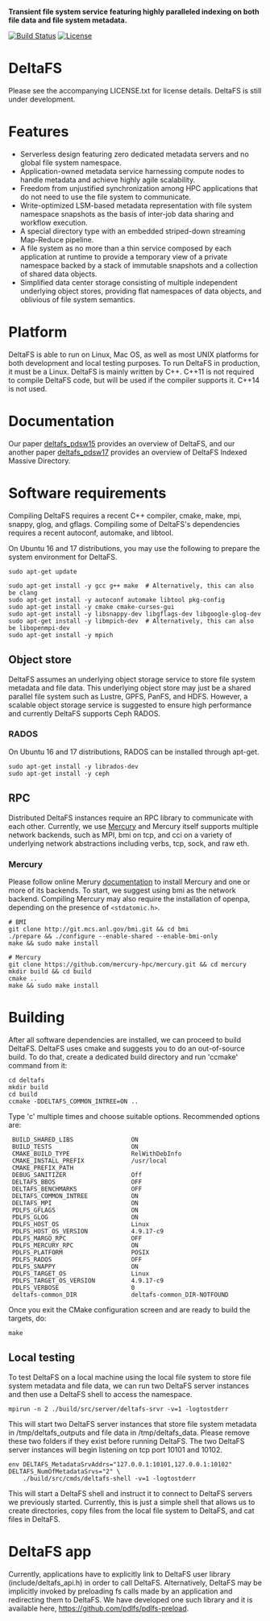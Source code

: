 **Transient file system service featuring highly paralleled indexing on both file data and file system metadata.**

[![Build Status](https://travis-ci.org/pdlfs/deltafs.svg?branch=master)](https://travis-ci.org/pdlfs/deltafs)
[![License](https://img.shields.io/badge/license-New%20BSD-blue.svg)](COPYING)

# DeltaFS

Please see the accompanying LICENSE.txt for license details. DeltaFS is still under development.

# Features
  * Serverless design featuring zero dedicated metadata servers and no global file system namespace.
  * Application-owned metadata service harnessing compute nodes to handle metadata and achieve highly agile scalability.
  * Freedom from unjustified synchronization among HPC applications that do not need to use the file system to communicate.
  * Write-optimized LSM-based metadata representation with file system namespace snapshots as the basis of inter-job data sharing and workflow execution.
  * A special directory type with an embedded striped-down streaming Map-Reduce pipeline.
  * A file system as no more than a thin service composed by each application at runtime to provide a temporary view of a private namespace backed by a stack of immutable snapshots and a collection of shared data objects.
  * Simplified data center storage consisting of multiple independent underlying object stores, providing flat namespaces of data objects, and oblivious of file system semantics.

# Platform

DeltaFS is able to run on Linux, Mac OS, as well as most UNIX platforms for both development and local testing purposes. To run DeltaFS in production, it must be a Linux. DeltaFS is mainly written by C++. C++11 is not required to compile DeltaFS code, but will be used if the compiler supports it. C++14 is not used.

# Documentation

Our paper [deltafs_pdsw15](http://www.cs.cmu.edu/~qingzhen/files/deltafs_pdsw15.pdf) provides an overview of DeltaFS, and our another paper [deltafs_pdsw17](http://www.cs.cmu.edu/~qingzhen/files/deltafs_pdsw17.pdf) provides an overview of DeltaFS Indexed Massive Directory.

# Software requirements

Compiling DeltaFS requires a recent C++ compiler, cmake, make, mpi, snappy, glog, and gflags. Compiling some of DeltaFS's dependencies requires a recent autoconf, automake, and libtool.

On Ubuntu 16 and 17 distributions, you may use the following to prepare the system environment for DeltaFS.

```
sudo apt-get update

sudo apt-get install -y gcc g++ make  # Alternatively, this can also be clang
sudo apt-get install -y autoconf automake libtool pkg-config
sudo apt-get install -y cmake cmake-curses-gui
sudo apt-get install -y libsnappy-dev libgflags-dev libgoogle-glog-dev
sudo apt-get install -y libmpich-dev  # Alternatively, this can also be libopenmpi-dev
sudo apt-get install -y mpich
```

## Object store

DeltaFS assumes an underlying object storage service to store file system metadata and file data. This underlying object store may just be a shared parallel file system such as Lustre, GPFS, PanFS, and HDFS. However, a scalable object storage service is suggested to ensure high performance and currently DeltaFS supports Ceph RADOS.

### RADOS

On Ubuntu 16 and 17 distributions, RADOS can be installed through apt-get.

```
sudo apt-get install -y librados-dev
sudo apt-get install -y ceph
```

## RPC

Distributed DeltaFS instances require an RPC library to communicate with each other. Currently, we use [Mercury](https://mercury-hpc.github.io/) and Mercury itself supports multiple network backends, such as MPI, bmi on tcp, and cci on a variety of underlying network abstractions including verbs, tcp, sock, and raw eth.

### Mercury

Please follow online Merury [documentation](https://github.com/mercury-hpc/mercury) to install Mercury and one or more of its backends. To start, we suggest using bmi as the network backend. Compiling Mercury may also require the installation of openpa, depending on the presence of `<stdatomic.h>`.

```
# BMI
git clone http://git.mcs.anl.gov/bmi.git && cd bmi
./prepare && ./configure --enable-shared --enable-bmi-only
make && sudo make install

# Mercury
git clone https://github.com/mercury-hpc/mercury.git && cd mercury
mkdir build && cd build
cmake ..
make && sudo make install
```

# Building

After all software dependencies are installed, we can proceed to build DeltaFS.
DeltaFS uses cmake and suggests you to do an out-of-source build. To do that, create a dedicated build directory and run 'ccmake' command from it:

```
cd deltafs
mkdir build
cd build
ccmake -DDELTAFS_COMMON_INTREE=ON ..
```

Type 'c' multiple times and choose suitable options. Recommended options are:

```
 BUILD_SHARED_LIBS                ON
 BUILD_TESTS                      ON
 CMAKE_BUILD_TYPE                 RelWithDebInfo
 CMAKE_INSTALL_PREFIX             /usr/local
 CMAKE_PREFIX_PATH
 DEBUG_SANITIZER                  Off
 DELTAFS_BBOS                     OFF
 DELTAFS_BENCHMARKS               OFF
 DELTAFS_COMMON_INTREE            ON
 DELTAFS_MPI                      ON
 PDLFS_GFLAGS                     ON
 PDLFS_GLOG                       ON
 PDLFS_HOST_OS                    Linux
 PDLFS_HOST_OS_VERSION            4.9.17-c9
 PDLFS_MARGO_RPC                  OFF
 PDLFS_MERCURY_RPC                ON
 PDLFS_PLATFORM                   POSIX
 PDLFS_RADOS                      OFF
 PDLFS_SNAPPY                     ON
 PDLFS_TARGET_OS                  Linux
 PDLFS_TARGET_OS_VERSION          4.9.17-c9
 PDLFS_VERBOSE                    0
 deltafs-common_DIR               deltafs-common_DIR-NOTFOUND
```

Once you exit the CMake configuration screen and are ready to build the targets, do:

```
make
```

## Local testing

To test DeltaFS on a local machine using the local file system to store file system metadata and file data, we can run two DeltaFS server instances and then use a DeltaFS shell to access the namespace.

```
mpirun -n 2 ./build/src/server/deltafs-srvr -v=1 -logtostderr
```

This will start two DeltaFS server instances that store file system metadata in /tmp/deltafs_outputs and file data in /tmp/deltafs_data. Please remove these two folders if they exist before running DeltaFS. The two DeltaFS server instances will begin listening on tcp port 10101 and 10102.

```
env DELTAFS_MetadataSrvAddrs="127.0.0.1:10101,127.0.0.1:10102" DELTAFS_NumOfMetadataSrvs="2" \
    ./build/src/cmds/deltafs-shell -v=1 -logtostderr
```

This will start a DeltaFS shell and instruct it to connect to DeltaFS servers we previously started. Currently, this is just a simple shell that allows us to create directories, copy files from the local file system to DeltaFS, and cat files in DeltaFS.

# DeltaFS app

Currently, applications have to explicitly link to DeltaFS user library (include/deltafs_api.h) in order to call DeltaFS. Alternatively, DeltaFS may be implicitly invoked by preloading fs calls made by an application and redirecting them to DeltaFS. We have developed one such library and it is available here, https://github.com/pdlfs/pdlfs-preload.
